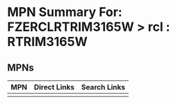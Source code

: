 



# MPN Summary For: FZERCLRTRIM3165W > rcl : RTRIM3165W

## MPNs
  

|MPN|Direct Links|Search Links|
| :--- | :--- | :--- |
||||
